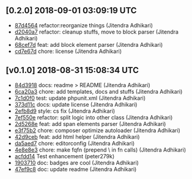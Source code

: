 ## [0.2.0] 2018-09-01 03:09:19 UTC

- [87d4564](https://github.com/adhocore/htmlup/commit/87d4564) refactor:reorganize things (Jitendra Adhikari)
- [d2040a7](https://github.com/adhocore/htmlup/commit/d2040a7) refactor: cleanup stuffs, move to block parser (Jitendra Adhikari)
- [68cef7d](https://github.com/adhocore/htmlup/commit/68cef7d) feat: add block element parser (Jitendra Adhikari)
- [cd7e67d](https://github.com/adhocore/htmlup/commit/cd7e67d) chore: license (Jitendra Adhikari)

## [v0.1.0] 2018-08-31 15:08:34 UTC

- [84d3918](https://github.com/adhocore/htmlup/commit/84d3918) docs: readme > README (Jitendra Adhikari)
- [6ca20a3](https://github.com/adhocore/htmlup/commit/6ca20a3) chore: add templates, docs and stuffs (Jitendra Adhikari)
- [7c1d0f0](https://github.com/adhocore/htmlup/commit/7c1d0f0) test: update phpunit.xml (Jitendra Adhikari)
- [373d11c](https://github.com/adhocore/htmlup/commit/373d11c) docs: update license (Jitendra Adhikari)
- [2efb8d9](https://github.com/adhocore/htmlup/commit/2efb8d9) style: cs fix (Jitendra Adhikari)
- [7ef550e](https://github.com/adhocore/htmlup/commit/7ef550e) refactor: split logic into other class (Jitendra Adhikari)
- [2d5268e](https://github.com/adhocore/htmlup/commit/2d5268e) feat: add span elements parser (Jitendra Adhikari)
- [e3f75b2](https://github.com/adhocore/htmlup/commit/e3f75b2) chore: composer optimize autoloader (Jitendra Adhikari)
- [42d9ceb](https://github.com/adhocore/htmlup/commit/42d9ceb) feat: add html helper (Jitendra Adhikari)
- [da5aed7](https://github.com/adhocore/htmlup/commit/da5aed7) chore: editorconfig (Jitendra Adhikari)
- [4e8e8e3](https://github.com/adhocore/htmlup/commit/4e8e8e3) chore: make fqfn (prepend \ in fn calls) (Jitendra Adhikari)
- [acfdd14](https://github.com/adhocore/htmlup/commit/acfdd14) Test enhancement (peter279k)
- [1903710](https://github.com/adhocore/htmlup/commit/1903710) doc: badges are cool (Jitendra Adhikari)
- [47ef9c8](https://github.com/adhocore/htmlup/commit/47ef9c8) doc: update readme (Jitendra Adhikari)
